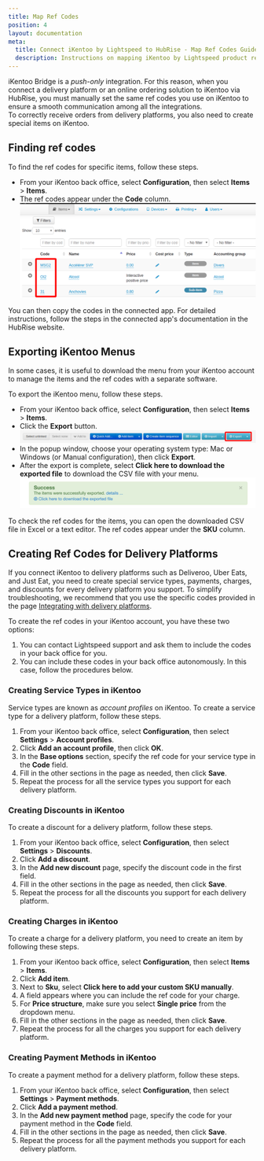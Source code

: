 ```yaml
---
title: Map Ref Codes
position: 4
layout: documentation
meta:
  title: Connect iKentoo by Lightspeed to HubRise - Map Ref Codes Guide
  description: Instructions on mapping iKentoo by Lightspeed product ref codes with other apps after connecting your EPOS with HubRise. Connect apps and synchronise your data.
---
```


iKentoo Bridge is a _push-only_ integration. For this reason, when you connect a delivery platform or an online ordering solution to iKentoo via HubRise, you must manually set the same ref codes you use on iKentoo to ensure a smooth communication among all the integrations.  
To correctly receive orders from delivery platforms, you also need to create special items on iKentoo.

## Finding ref codes

To find the ref codes for specific items, follow these steps.

- From your iKentoo back office, select **Configuration**, then select **Items** > **Items**.
- The ref codes appear under the **Code** column.
  ![](../images/007-en-integration-sku-codes.png)

You can then copy the codes in the connected app. For detailed instructions, follow the steps in the connected app's documentation in the HubRise website. 

## Exporting iKentoo Menus

In some cases, it is useful to download the menu from your iKentoo account to manage the items and the ref codes with a separate software. 

To export the iKentoo menu, follow these steps.

- From your iKentoo back office, select **Configuration**, then select **Items** > **Items**.
- Click the **Export** button.
  ![](../images/009-en-export-items.png)
- In the popup window, choose your operating system type: Mac or Windows (or Manual configuration), then click **Export**.
- After the export is complete, select **Click here to download the exported file** to download the CSV file with your menu.
  ![Download items CSV](../images/006-en-2x-download-items.png)

To check the ref codes for the items, you can open the downloaded CSV file in Excel or a text editor. The ref codes appear under the **SKU** column.

## Creating Ref Codes for Delivery Platforms

If you connect iKentoo to delivery platforms such as Deliveroo, Uber Eats, and Just Eat, you need to create special service types, payments, charges, and discounts for every delivery platform you support.
To simplify troubleshooting, we recommend that you use the specific codes provided in the page [Integrating with delivery platforms](/apps/ikentoo-lightspeed/food-ordering-platforms).

To create the ref codes in your iKentoo account, you have these two options:

1. You can contact Lightspeed support and ask them to include the codes in your back office for you.
2. You can include these codes in your back office autonomously. In this case, follow the procedures below.

### Creating Service Types in iKentoo

Service types are known as _account profiles_ on iKentoo. To create a service type for a delivery platform, follow these steps.

1. From your iKentoo back office, select **Configuration**, then select **Settings** > **Account profiles**.
1. Click **Add an account profile**, then click **OK**.
1. In the **Base options** section, specify the ref code for your service type in the **Code** field.
1. Fill in the other sections in the page as needed, then click **Save**.
1. Repeat the process for all the service types you support for each delivery platform.

### Creating Discounts in iKentoo

To create a discount for a delivery platform, follow these steps.

1. From your iKentoo back office, select **Configuration**, then select **Settings** > **Discounts**.
1. Click **Add a discount**.
1. In the **Add new discount** page, specify the discount code in the first field.
1. Fill in the other sections in the page as needed, then click **Save**.
1. Repeat the process for all the discounts you support for each delivery platform.

### Creating Charges in iKentoo

To create a charge for a delivery platform, you need to create an item by following these steps.

1. From your iKentoo back office, select **Configuration**, then select **Items** > **Items**.
2. Click **Add item**.
3. Next to **Sku**, select **Click here to add your custom SKU manually**.
4. A field appears where you can include the ref code for your charge.
5. For **Price structure**, make sure you select **Single price** from the dropdown menu.
6. Fill in the other sections in the page as needed, then click **Save**.
7. Repeat the process for all the charges you support for each delivery platform.

### Creating Payment Methods in iKentoo

To create a payment method for a delivery platform, follow these steps.

1. From your iKentoo back office, select **Configuration**, then select **Settings** > **Payment methods**.
1. Click **Add a payment method**.
1. In the **Add new payment method** page, specify the code for your payment method in the **Code** field.
1. Fill in the other sections in the page as needed, then click **Save**.
1. Repeat the process for all the payment methods you support for each delivery platform.